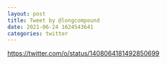 ```yaml
--- 
layout: post 
title: Tweet by @longcompound 
date: 2021-06-24 1624543641 
categories: twitter 
--- 
```

https://twitter.com/o/status/1408064181492850699